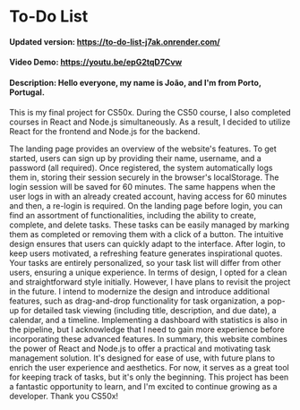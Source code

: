 # To-Do List

#### Updated version:  <https://to-do-list-j7ak.onrender.com/>
#### Video Demo:  <https://youtu.be/epG2tqD7Cvw>
#### Description: Hello everyone, my name is João, and I'm from Porto, Portugal. 
This is my final project for CS50x. 
During the CS50 course, I also completed courses in React and Node.js simultaneously. As a result, I decided to utilize React for the frontend and Node.js for the backend. 

The landing page provides an overview of the website's features. 
To get started, users can sign up by providing their name, username, and a password (all required). 
Once registered, the system automatically logs them in, storing their session securely in the browser's localStorage. 
The login session will be saved for 60 minutes. The same happens when the user logs in with an already created account, having access for 60 minutes and then, a re-login is required. 
On the landing page before login, you can find an assortment of functionalities, including the ability to create, complete, and delete tasks. 
These tasks can be easily managed by marking them as completed or removing them with a click of a button. 
The intuitive design ensures that users can quickly adapt to the interface. 
After login, to keep users motivated, a refreshing feature generates inspirational quotes. Your tasks are entirely personalized, so your task list will differ from other users, ensuring a unique experience. 
In terms of design, I opted for a clean and straightforward style initially. However, I have plans to revisit the project in the future. I intend to modernize the design and introduce additional features, such as drag-and-drop functionality for task organization, a pop-up for detailed task viewing (including title, description, and due date), a calendar, and a timeline. Implementing a dashboard with statistics is also in the pipeline, but I acknowledge that I need to gain more experience before incorporating these advanced features. In summary, this website combines the power of React and Node.js to offer a practical and motivating task management solution. It's designed for ease of use, with future plans to enrich the user experience and aesthetics. For now, it serves as a great tool for keeping track of tasks, but it's only the beginning. This project has been a fantastic opportunity to learn, and I'm excited to continue growing as a developer. Thank you CS50x!
